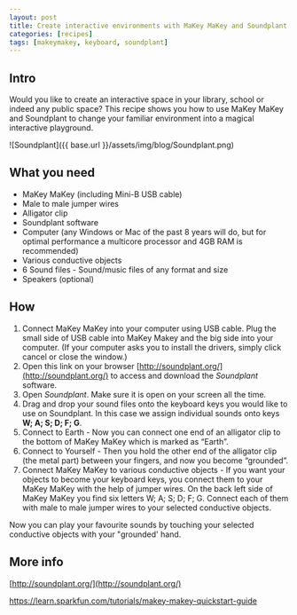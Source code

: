 ```yaml
---
layout: post
title: Create interactive environments with MaKey MaKey and Soundplant
categories: [recipes]
tags: [makeymakey, keyboard, soundplant]
---
```


## Intro

Would you like to create an interactive space in your library, school or indeed any public space? This recipe shows you how to use MaKey MaKey and Soundplant to change your familiar environment into a magical interactive playground.

![Soundplant]({{ base.url }}/assets/img/blog/Soundplant.png)


## What you need

- MaKey MaKey (including Mini-B USB cable)
- Male to male jumper wires
- Alligator clip
- Soundplant software
- Computer (any Windows or Mac of the past 8 years will do, but for optimal performance a multicore processor and 4GB RAM is recommended)
- Various conductive objects
- 6 Sound files - Sound/music files of any format and size
- Speakers (optional)



## How
1. Connect MaKey MaKey into your computer using USB cable. Plug the small side of USB cable into MaKey Makey and the big side into your computer. (If your computer asks you to install the drivers, simply click cancel or close the window.)
2. Open this link on your browser [http://soundplant.org/](http://soundplant.org/) to access and download the *Soundplant* software.
3. Open *Soundplant*. Make sure it is open on your screen all the time.
4. Drag and drop your sound files onto the keyboard keys you would like to use on Soundplant. In this case we assign individual sounds onto keys **W; A; S; D; F; G**.
5. Connect to Earth - Now you can connect one end of an alligator clip to the bottom of MaKey MaKey which is marked as “Earth”.
6. Connect to Yourself - Then you hold the other end of the alligator clip (the metal part) between your fingers, and now you become “grounded”.
7. Connect MaKey MaKey to various conductive objects - If you want your objects to become your keyboard keys, you connect them to your MaKey MaKey with the help of jumper wires. On the back left side of MaKey MaKey you find six letters W; A; S; D; F; G. Connect each of them with male to male jumper wires to your selected conductive objects.

Now you can play your favourite sounds by touching your selected conductive objects with your "grounded' hand.


## More info
[http://soundplant.org/](http://soundplant.org/)

[https://learn.sparkfun.com/tutorials/makey-makey-quickstart-guide
](https://learn.sparkfun.com/tutorials/makey-makey-quickstart-guide
)
